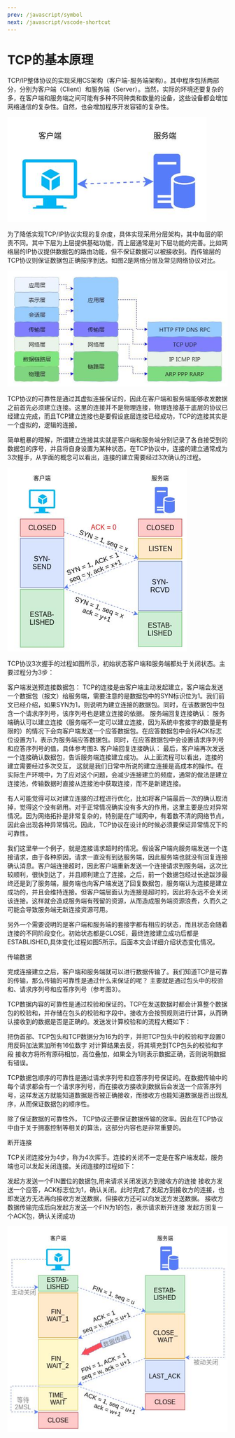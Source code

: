 ```yaml
---
prev: /javascript/symbol
next: /javascript/vscode-shortcut
---
```


# TCP的基本原理

TCP/IP整体协议的实现采用CS架构（客户端-服务端架构）。其中程序包括两部分，分别为客户端（Client）和服务端（Server）。当然，实际的环境还要复杂的多，在客户端和服务端之间可能有多种不同种类和数量的设备，这些设备都会增加网络通信的复杂性。自然，也会增加程序开发容错的复杂性。

![基本架构](../images/tcp/tcp-1.jpg)

为了降低实现TCP/IP协议实现的复杂度，具体实现采用分层架构，其中每层的职责不同。其中下层为上层提供基础功能，而上层通常是对下层功能的完善。比如网络层的IP协议提供数据包的路由功能，但不保证数据可以被接收到。而传输层的TCP协议则保证数据包正确按序到达。如图2是网络分层及常见网络协议对比。

![TCP/IP协议族](../images/tcp/tcp-2.jpg)

TCP协议的可靠性是通过其虚拟连接保证的，因此在客户端和服务端能够收发数据之前首先必须建立连接。这里的连接并不是物理连接，物理连接基于底层的协议已经建立完成，而且TCP建立连接也是要假设底层连接已经成功，TCP的连接其实是一个虚拟的，逻辑的连接。

简单粗暴的理解，所谓建立连接其实就是客户端和服务端分别记录了各自接受到的数据包的序号，并且将自身设置为某种状态。在TCP协议中，连接的建立通常成为3次握手，从字面的概念可以看出，连接的建立需要经过3次确认的过程。

![TCP的三次握手流程](../images/tcp/tcp-3.jpg)

TCP协议3次握手的过程如图所示，初始状态客户端和服务端都处于关闭状态。主要过程分为3步：

客户端发送预连接数据包： TCP的连接是由客户端主动发起建立，客户端会发送一个数据包（报文）给服务端，需要注意的是数据包中的SYN标识位为1。我们前文已经介绍，如果SYN为1，则说明为建立连接的数据包。同时，在该数据包中包含一个请求序列号，该序列号也是建立连接的依据。
服务端回复连接确认： 服务端确认可以建立连接（服务端不一定可以建立连接，因为系统中套接字的数量是有限的）的情况下会向客户端发送一个应答数据包。在应答数据包中会将ACK标志位设置为1，表示为服务端应答数据包。同时，在应答数据包中会设置请求序列号和应答序列号的值，具体参考图3.
客户端回复连接确认： 最后，客户端再次发送一个连接确认数据包，告诉服务端连接建立成功。
从上面流程可以看出，连接的建立需要经过多次交互， 这就是我们日常中所说的建立连接是高成本的操作。在实际生产环境中，为了应对这个问题，会减少连接建立的频度，通常的做法是建立连接池，传输数据时直接从连接池中获取连接，而不是新建连接。

有人可能觉得可以对建立连接的过程进行优化，比如将客户端最后一次的确认取消掉，觉得这个没有卵用。对于正常情况确实没有多大的作用，这里主要是应对异常情况。因为网络拓扑是非常复杂的，特别是在广域网中，有着数不清的网络节点，因此会出现各种异常情况。因此，TCP协议在设计的时候必须要保证异常情况下的可靠性。

我们这里举一个例子，就是连接请求超时的情况。假设客户端向服务端发送一个连接请求，由于各种原因，请求一直没有到达服务端，因此服务端也就没有回复连接确认消息。客户端连接超时，因此客户端重新发送一个连接请求到服务端，这次比较顺利，很快到达了，并且顺利建立了连接。之后，前一个数据包经过长途跋涉最终还是到了服务端，服务端也向客户端发送了回复数据包，服务端认为连接是建立成功的，并且会维持连接。但客户端层面认为连接是超时的，因此将永远不会关闭该连接。这样就会造成服务端有残留的资源，从而造成服务端资源浪费，久而久之可能会导致服务端无新连接资源可用。

另外一个需要说明的是客户端和服务端的套接字都有相应的状态，而且状态会随着连接的不同阶段变化。初始状态都是CLOSE，最终连接建立成功后都是ESTABLISHED,具体变化过程如图5所示。后面本文会详细介绍状态变化情况。

传输数据

完成连接建立之后，客户端和服务端就可以进行数据传输了。我们知道TCP是可靠的传输，那么传输的可靠性是通过什么来保证的呢？ 主要就是通过包头中的校验和、请求序列号和应答序列号（参考图3）。

TCP数据内容的可靠性是通过校验和保证的。TCP在发送数据时都会计算整个数据包的校验和，并存储在包头的校验和字段中。接收方会按照规则进行计算，从而确认接收到的数据是否是正确的。发送发计算校验和的流程大概如下：

把伪首部、TCP包头和TCP数据分为16为的字，并把TCP包头中的校验和字段置0
用反码加法累加所有16位数字
对计算结果去反，将其填充到TCP包头的校验和字段
接收方将所有原码相加，高位叠加，如果全为1则表示数据正确，否则说明数据有错误。

TCP数据包顺序的可靠性是通过请求序列号和应答序列号保证的。在数据传输中的每个请求都会有一个请求序列号，而在接收方接收到数据后会发送一个应答序列号，这样发送方就能知道数据是否被正确接收，而接收方也能知道数据是否出现乱序，从而保证数据包的顺序性。

除了保证数据的可靠性外， TCP协议还要保证数据传输的效率。因此在TCP协议中由于关于拥塞控制等相关的算法，这部分内容也是非常重要的。

断开连接

TCP关闭连接分为4步，称为4次挥手。连接的关闭不一定是在客户端发起，服务端也可以发起关闭连接。关闭连接的过程如下：

发起方发送一个FIN置位的数据包,用来请求关闭发送方到接收方的连接
接收方发送一个应答，ACK标志位为1，确认关闭。此时完成了发起方到接收方的连接，也即发送方无法再向接收方发送数据，但接收方还可以向发送方发送数据。
接收方数据传输完成后向发起方发送一个FIN为1的包，表示请求断开连接
发起方回复一个ACK包，确认关闭成功

![关闭连接流程示意图](../images/tcp/tcp-4.jpg)